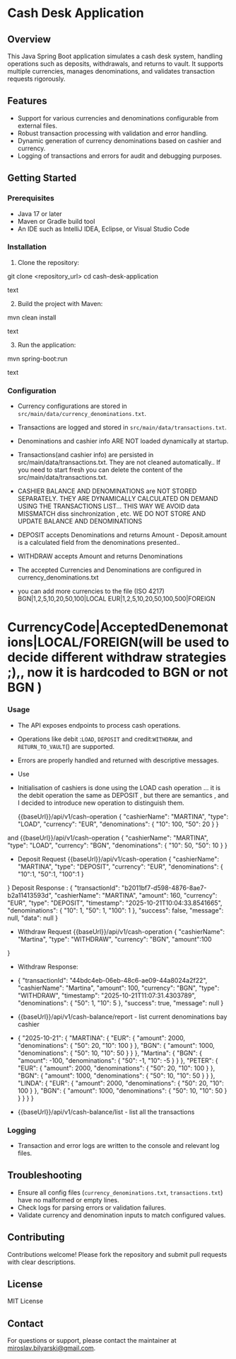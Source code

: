 # Cash Desk Application

## Overview

This Java Spring Boot application simulates a cash desk system, handling operations such as deposits, withdrawals, and returns to vault. It supports multiple currencies, manages denominations, and validates transaction requests rigorously.

## Features

- Support for various currencies and denominations configurable from external files.
- Robust transaction processing with validation and error handling.
- Dynamic generation of currency denominations based on cashier and currency.
- Logging of transactions and errors for audit and debugging purposes.

## Getting Started

### Prerequisites

- Java 17 or later
- Maven or Gradle build tool
- An IDE such as IntelliJ IDEA, Eclipse, or Visual Studio Code

### Installation

1. Clone the repository:

git clone <repository_url>
cd cash-desk-application

text

2. Build the project with Maven:

mvn clean install

text

3. Run the application:

mvn spring-boot:run

text

### Configuration

- Currency configurations are stored in `src/main/data/currency_denominations.txt`.
- Transactions are logged and stored in `src/main/data/transactions.txt`.
- Denominations and cashier info ARE NOT loaded dynamically at startup.
- Transactions(and cashier info) are persisted in src/main/data/transactions.txt. They are not cleaned automatically.. If you need to start fresh you can delete the content of the src/main/data/transactions.txt.

- CASHIER BALANCE AND DENOMINATIONS are NOT STORED SEPARATELY. THEY ARE DYNAMICALLY CALCULATED ON DEMAND USING THE TRANSACTIONS LIST... THIS WAY WE AVOID data MISSMATCH diss sinchronization , etc. WE DO NOT STORE AND UPDATE BALANCE AND DENOMINATIONS 
  
- DEPOSIT accepts Denominations and returns Amount -  Deposit.amount is a calculated field from the denominations presented..
- WITHDRAW accepts Amount and returns Denominations  



- The accepted Currencies and Denominations are configured in currency_denominations.txt
- you can add more currencies to the file (ISO 4217)
  BGN|1,2,5,10,20,50,100|LOCAL
  EUR|1,2,5,10,20,50,100,500|FOREIGN
  
 # CurrencyCode|AcceptedDenemonations|LOCAL/FOREIGN(will be used to decide different withdraw strategies ;),, now it is hardcoded to BGN or not BGN ) 

### Usage

- The API exposes endpoints to process cash operations.
- Operations like debit :`LOAD`, `DEPOSIT` and credit:`WITHDRAW`, and `RETURN_TO_VAULT`() are supported.
- Errors are properly handled and returned with descriptive messages.

- Use

- Initialisation of cashiers is done using the LOAD cash operation ... it is the debit operation the same as DEPOSIT , but there are semantics , and I decided to introduce new operation to distinguish them.

  {{baseUrl}}/api/v1/cash-operation
  {
    "cashierName": "MARTINA",
    "type": "LOAD",
    "currency": "EUR",
    "denominations": {
        "10": 100,
        "50": 20
    }
} 

 and 
  {{baseUrl}}/api/v1/cash-operation
  {
    "cashierName": "MARTINA",
    "type": "LOAD",
    "currency": "BGN",
    "denominations": {
        "10": 50,
        "50": 10
    }
} 



- Deposit Request
  {{baseUrl}}/api/v1/cash-operation
 {
    "cashierName": "MARTINA",
    "type": "DEPOSIT",
    "currency": "EUR",
    "denominations": {
        "10":1,
        "50":1,
        "100":1
      }

}
Deposit Response :
{
    "transactionId": "b2011bf7-d598-4876-8ae7-b2a11413593d",
    "cashierName": "MARTINA",
    "amount": 160,
    "currency": "EUR",
    "type": "DEPOSIT",
    "timestamp": "2025-10-21T10:04:33.8541665",
    "denominations": {
        "10": 1,
        "50": 1,
        "100": 1
    },
    "success": false,
    "message": null,
    "data": null
}
-  Withdraw Request
 {{baseUrl}}/api/v1/cash-operation
 {
    "cashierName": "Martina",
    "type": "WITHDRAW",
    "currency": "BGN",
    "amount":100

}
- Withdraw Response:
- {
    "transactionId": "44bdc4eb-06eb-48c6-ae09-44a8024a2f22",
    "cashierName": "Martina",
    "amount": 100,
    "currency": "BGN",
    "type": "WITHDRAW",
    "timestamp": "2025-10-21T11:07:31.4303789",
    "denominations": {
        "50": 1,
        "10": 5
    },
    "success": true,
    "message": null
}


- {{baseUrl}}/api/v1/cash-balance/report - list current denominations bay cashier
- {
    "2025-10-21": {
        "MARTINA": {
            "EUR": {
                "amount": 2000,
                "denominations": {
                    "50": 20,
                    "10": 100
                }
            },
            "BGN": {
                "amount": 1000,
                "denominations": {
                    "50": 10,
                    "10": 50
                }
            }
        },
        "Martina": {
            "BGN": {
                "amount": -100,
                "denominations": {
                    "50": -1,
                    "10": -5
                }
            }
        },
        "PETER": {
            "EUR": {
                "amount": 2000,
                "denominations": {
                    "50": 20,
                    "10": 100
                }
            },
            "BGN": {
                "amount": 1000,
                "denominations": {
                    "50": 10,
                    "10": 50
                }
            }
        },
        "LINDA": {
            "EUR": {
                "amount": 2000,
                "denominations": {
                    "50": 20,
                    "10": 100
                }
            },
            "BGN": {
                "amount": 1000,
                "denominations": {
                    "50": 10,
                    "10": 50
                }
            }
        }
    }
}
- {{baseUrl}}/api/v1/cash-balance/list - list all the transactions



### Logging

- Transaction and error logs are written to the console and relevant log files.

## Troubleshooting

- Ensure all config files (`currency_denominations.txt`, `transactions.txt`) have no malformed or empty lines.
- Check logs for parsing errors or validation failures.
- Validate currency and denomination inputs to match configured values.

## Contributing

Contributions welcome! Please fork the repository and submit pull requests with clear descriptions.

## License

MIT License

## Contact

For questions or support, please contact the maintainer at miroslav.bilyarski@gmail.com.
 

